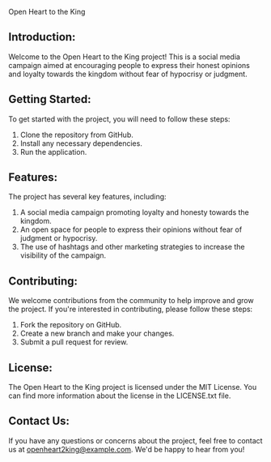 Open Heart to the King

Introduction:
-----------------
Welcome to the Open Heart to the King project! This is a social media campaign aimed at encouraging people to express their honest opinions and loyalty towards the kingdom without fear of hypocrisy or judgment.

Getting Started:
-----------------
To get started with the project, you will need to follow these steps:

1. Clone the repository from GitHub.
2. Install any necessary dependencies.
3. Run the application.

Features:
-----------------
The project has several key features, including:

1. A social media campaign promoting loyalty and honesty towards the kingdom.
2. An open space for people to express their opinions without fear of judgment or hypocrisy.
3. The use of hashtags and other marketing strategies to increase the visibility of the campaign.

Contributing:
-----------------
We welcome contributions from the community to help improve and grow the project. If you're interested in contributing, please follow these steps:

1. Fork the repository on GitHub.
2. Create a new branch and make your changes.
3. Submit a pull request for review.

License:
-----------------
The Open Heart to the King project is licensed under the MIT License. You can find more information about the license in the LICENSE.txt file.

Contact Us:
-----------------
If you have any questions or concerns about the project, feel free to contact us at openheart2king@example.com. We'd be happy to hear from you!
